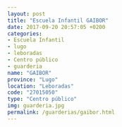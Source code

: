 ```yaml
---
layout: post
title: "Escuela Infantil GAIBOR"
date: 2017-09-20 20:57:05 +0200
categories:
- Escuela Infantil
- lugo
- leboradas
- Centro público
- guarderia
name: "GAIBOR"
province: "Lugo"
location: "Leboradas"
code: "27015050"
type: "Centro público"
img: guarderia.jpg
permalink: /guarderias/gaibor.html
---
```

